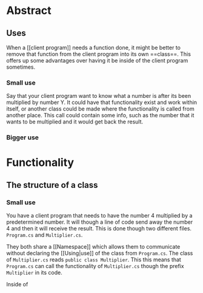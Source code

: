 # Abstract
## Uses
When a [[client program]] needs a function done, it might be better to remove that function from the client program into its own ==class==. This offers up some advantages over having it be inside of the client program sometimes.

### Small use
Say that your client program want to know what a number is after its been multiplied by number Y. It could have that functionality exist and work within itself, or another class could be made where the functionality is called from another place. This call could contain some info, such as the number that it wants to be multiplied and it would get back the result.

### Bigger use

# Functionality
## The structure of a class
### Small use
You have a client program that needs to have the number 4 multiplied by a predetermined number. It will though a line of code send away the number 4 and then it will receive the result. This is done though two different files. ``Program.cs`` and ``Multiplier.cs``.

They both share a [[Namespace]] which allows them to communicate without declaring the [[Using|use]] of the class from ``Program.cs``.  The class of ``Multiplier.cs`` reads ``public class Multiplier``. This this means that ``Program.cs`` can call the functionality of ``Multiplier.cs`` though the prefix ``Multiplier`` in its code.

Inside of 